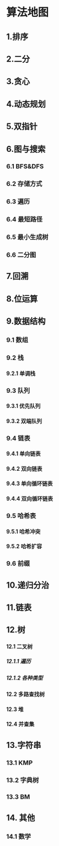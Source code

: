 
# 算法地图



## 1.排序

## 2.二分

## 3.贪心

## 4.动态规划

## 5.双指针

## 6.图与搜索

### 6.1 BFS&DFS

### 6.2 存储方式

### 6.3 遍历

### 6.4 最短路径

### 6.5 最小生成树

### 6.6 二分图

## 7.回溯

## 8.位运算

## 9.数据结构

### 9.1 数组

### 9.2 栈

#### 9.2.1 单调栈

### 9.3 队列

#### 9.3.1 优先队列

#### 9.3.2 双端队列



### 9.4 链表

#### 9.4.1 单向链表

#### 9.4.2 双向链表

#### 9.4.3 单向循环链表

#### 9.4.4 双向循环链表

### 9.5 哈希表

#### 9.5.1 哈希冲突

#### 9.5.2 哈希扩容

### 9.6 前缀

## 10.递归分治

## 11.链表

## 12.树

#### 12.1 二叉树

##### 12.1.1 遍历

##### 12.1.2 各种类型

#### 12.2 多路查找树

#### 12.3 堆

#### 12.4 并查集

  ## 13.字符串

### 13.1 KMP

### 13.2 字典树

### 13.3 BM



## 14. 其他

### 14.1 数学

